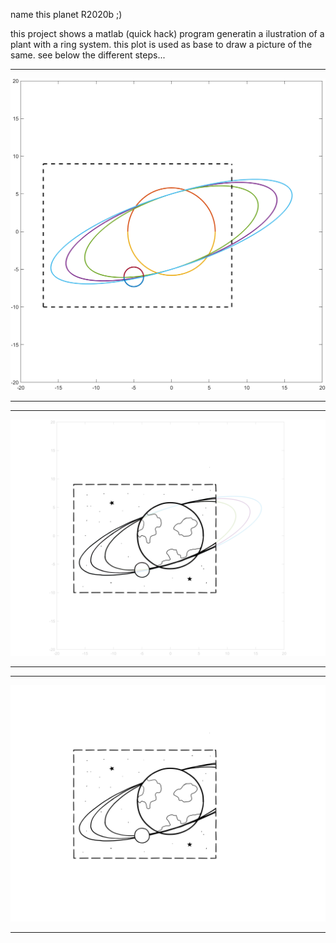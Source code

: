 name this planet R2020b ;)

this project shows a matlab (quick hack) program generatin a ilustration of a plant with a ring system. this plot is used as base to draw a picture of the same. see below the different steps...

---------------------------------------------------------------

![matlab_plot](Plot.PNG)

---------------------------------------------------------------

---------------------------------------------------------------

![planet_matlab](Planet_matlab.PNG)

---------------------------------------------------------------

---------------------------------------------------------------

![final](Planet_final.PNG)

---------------------------------------------------------------
